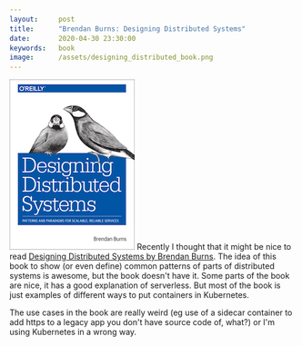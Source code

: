 ```yaml
---
layout:     post
title:      "Brendan Burns: Designing Distributed Systems"
date:       2020-04-30 23:30:00
keywords:   book
image:      /assets/designing_distributed_book.png
---
```


![book cover white](/assets/designing_distributed_book.png) Recently I thought that
it might be nice to read
[Designing Distributed Systems by Brendan Burns](https://www.oreilly.com/library/view/designing-distributed-systems/9781491983638/). The idea of this book to show (or even define) common patterns of parts
of distributed systems is awesome, but the book doesn't have it. Some parts of the book are nice,
it has a good explanation of serverless. But most of the book is just examples of different ways to
put containers in Kubernetes.

The use cases in the book are really weird
(eg use of a sidecar container to add https to a legacy app you don't have source code of, what?)
or I'm using Kubernetes in a wrong way.
